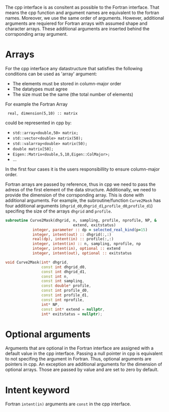 The cpp interface is as consitent as possible to the Fortran interface. That means the cpp function and argument names are equivalent to the fortran names. Moreover, we use the same order of arguments. However, additional arguments are requiered for Fortran arrays with assumed shape and character arrays. These additional arguments are inserted behind the corrsponding array argument. 

# Arrays
For the cpp interface any datastructure that satisfies the following conditions can be used as 'array' argument:

* The elements must be stored in column-major order
* The datatypes must agree
* The size must be the same (the total number of elements)

For example the Fortran Array

` real, dimension(5,10) :: matrix`

could be represented in cpp by:

* ` std::array<double,50> matrix; `
* ` std::vector<double> matrix(50); `
* ` std::valarray<double> matrix(50); `
* ` double matrix[50]; `
* ` Eigen::Matrix<double,5,10,Eigen::ColMajor>; `
* ...

In the first four cases it is the users responsibillity to ensure column-major order.

Fortran arrays are passed by reference, thus in cpp we need to pass the adress of the first element of the data structure. Additionally, we need to provide the dimension of the corrsponding array. This is done with additional arguments. For example, the subroutine/function `Curve2Mask` has four additional arguments (`dhgrid_d0`,`dhgrid_d1`,`profile_d0`,`profile_d1`) specifing the size of the arrays `dhgrid` and `profile`.

``` fortran
subroutine Curve2Mask(dhgrid, n, sampling, profile, nprofile, NP, &
                              extend, exitstatus)
            integer, parameter :: dp = selected_real_kind(p=15)
            integer, intent(out) :: dhgrid(:,:)
            real(dp), intent(in) :: profile(:,:)
            integer, intent(in) :: n, sampling, nprofile, np
            integer, intent(in), optional :: extend
            integer, intent(out), optional :: exitstatus
```

``` cpp
void Curve2Mask(int* dhgrid,
                const int dhgrid_d0,
                const int dhgrid_d1,
                const int n,
                const int sampling,
                const double* profile,
                const int profile_d0,
                const int profile_d1,
                const int nprofile,
                int* NP,
                const int* extend = nullptr,
                int* exitstatus = nullptr);
```

# Optional arguments
Arguments that are optional in the Fortran interface are assigned with a default value in the cpp interface. Passing a null pointer in cpp is equivalent to not specifing the argument in Fortran. Thus, optional arguments are pointers in cpp. An exception are additional arguments for the dimension of optional arrays. Those are passed by value and are set to zero by default.

# Intent keyword
Fortran `intent(in)` arguments are `const` in the cpp interface.
